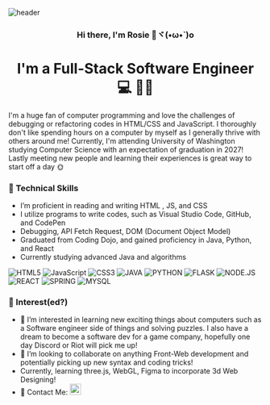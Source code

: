 ![header](https://capsule-render.vercel.app/api?type=rect&color=gradient&height=200&section=header&text=Hello%20There%20👋&fontSize=80&animation=fadeIn)
<h3 align="center">Hi there, I'm Rosie 🌹ヾ(•ω•`)o</h3>
<h1 align="center">I'm a Full-Stack Software Engineer 💻 👩‍🎓</h1>

<div>I'm a huge fan of computer programming and love the challenges of debugging or refactoring codes in HTML/CSS and JavaScript. I thoroughly don't like spending hours on a computer by myself as I generally thrive with others around me! Currently, I'm attending University of Washington studying Computer Science with an expectation of graduation in 2027! Lastly meeting new people and learning their experiences is great way to start off a day 🌞</div>

### 📃 Technical Skills

- I’m proficient in reading and writing HTML , JS, and CSS
- I utilize programs to write codes, such as Visual Studio Code, GitHub, and CodePen
- Debugging, API Fetch Request, DOM (Document Object Model)
- Graduated from Coding Dojo, and gained proficiency in Java, Python, and React
- Currently studying advanced Java and algorithms

![HTML5](https://img.shields.io/badge/html5-%23E34F26.svg?style=for-the-badge&logo=html5&logoColor=white)
![JavaScript](https://img.shields.io/badge/javascript-%23323330.svg?style=for-the-badge&logo=javascript&logoColor=%23F7DF1E)
![CSS3](https://img.shields.io/badge/css3-%231572B6.svg?style=for-the-badge&logo=css3&logoColor=white)
![JAVA](https://img.shields.io/badge/Java-ED8B00?style=for-the-badge&logo=java&logoColor=white)
![PYTHON](https://img.shields.io/badge/Python-3776AB?style=for-the-badge&logo=python&logoColor=white)
![FLASK](https://img.shields.io/badge/Flask-000000?style=for-the-badge&logo=flask&logoColor=white)
![NODE.JS](https://img.shields.io/badge/Node.js-43853D?style=for-the-badge&logo=node.js&logoColor=white)
![REACT](https://img.shields.io/badge/React-20232A?style=for-the-badge&logo=react&logoColor=61DAFB)
![SPRING](https://img.shields.io/badge/Spring-6DB33F?style=for-the-badge&logo=spring&logoColor=white)
![MYSQL](https://img.shields.io/badge/MySQL-00000F?style=for-the-badge&logo=mysql&logoColor=white)

### 🤗 Interest(ed?)
- 👀 I’m interested in learning new exciting things about computers such as a Software engineer side of things and solving puzzles.
        I also have a dream to become a software dev for a game company, hopefully one day Discord or Riot will pick me up!
- 💞️ I’m looking to collaborate on anything Front-Web development and potentially picking up new syntax and coding tricks!
- Currently, learning three.js, WebGL, Figma to incorporate 3d Web Designing!
- 🤝 Contact Me:  <a href="https://www.linkedin.com/in/rosiesuchoi/"><img align="auto" src="https://raw.githubusercontent.com/yushi1007/yushi1007/main/images/linkedin.svg" alt="Credit goes to Yu Shi 95 for the Pic Link" width="22px"/></a>


<!-- Credit for the header goes to https://github.com/kyechan99/capsule-render -->
